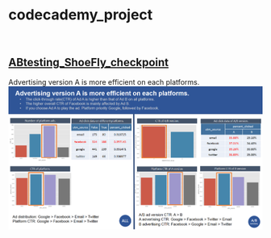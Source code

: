# codecademy_project
<br>



## [ABtesting_ShoeFly_checkpoint](https://github.com/BevisJChen/codecademy_project/tree/main/ABtesting_ShoeFly_checkpoint)

Advertising version A is more efficient on each platforms.
![image](https://github.com/BevisJChen/codecademy_project/blob/main/ABtesting_ShoeFly_checkpoint/conclusion.png)
<br>
